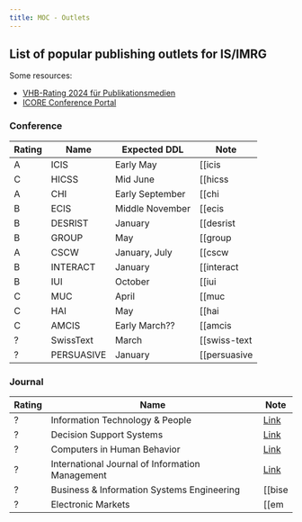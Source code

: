 ```yaml
---
title: MOC - Outlets
---
```


## List of popular publishing outlets for IS/IMRG

Some resources:

- [VHB-Rating 2024 für Publikationsmedien](https://vhbonline.org/service/vhb-rating-2024/teilratings)
- [ICORE Conference Portal](https://portal.core.edu.au/conf-ranks/)



### Conference

| Rating | Name | Expected DDL | Note |
| --- | --- | --- | --- |
| A | ICIS | Early May | [[icis|ICIS]] |
| C | HICSS | Mid June | [[hicss|HICSS]] |
| A | CHI | Early September | [[chi|CHI]] |
| B | ECIS | Middle November | [[ecis|ECIS]] |
| B | DESRIST | January | [[desrist|DESRIST]] |
| B | GROUP | May | [[group|GROUP]] |
| A | CSCW | January, July | [[cscw|CSCW]] |
| B | INTERACT | January | [[interact|INTERACT]] |
| B | IUI | October | [[iui|IUI]] |
| C | MUC | April | [[muc|MUC]] |
| C | HAI | May | [[hai|HAI]] |
| C | AMCIS | Early March?? | [[amcis|AMCIS]] |
| ? | SwissText | March | [[swiss-text|SwissText]] |
| ? | PERSUASIVE | January | [[persuasive|PERSUASIVE]] |

### Journal

| Rating | Name | Note |
| --- | --- | --- |
| ? | Information Technology & People | [Link](https://www.emeraldgrouppublishing.com/journal/itp) |
| ? | Decision Support Systems | [Link](https://www.sciencedirect.com/journal/decision-support-systems) |
| ? | Computers in Human Behavior | [Link](https://www.sciencedirect.com/journal/computers-in-human-behavior) |
| ? | International Journal of Information Management | [Link](https://www.sciencedirect.com/journal/international-journal-of-information-management) |
| ? | Business & Information Systems Engineering | [[bise|BISE]] |
| ? | Electronic Markets | [[em|EM]] |

